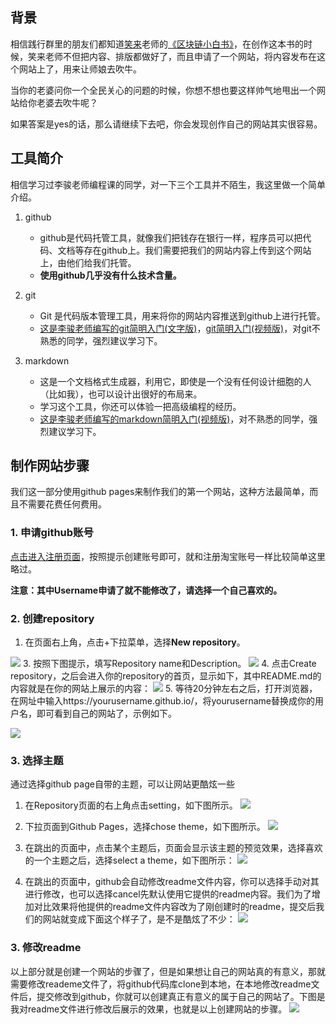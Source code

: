 ## 背景

相信践行群里的朋友们都知道[笑来](http://lixiaolai.com/#/)老师的[《区块链小白书》](https://blockchainlittlebook.com/#/)，在创作这本书的时候，笑来老师不但把内容、排版都做好了，而且申请了一个网站，将内容发布在这个网站上了，用来让师娘去吹牛。

当你的老婆问你一个全民关心的问题的时候，你想不想也要这样帅气地甩出一个网站给你老婆去吹牛呢？

如果答案是yes的话，那么请继续下去吧，你会发现创作自己的网站其实很容易。

## 工具简介

相信学习过李骏老师编程课的同学，对一下三个工具并不陌生，我这里做一个简单介绍。

1. github
   * github是代码托管工具，就像我们把钱存在银行一样，程序员可以把代码、文档等存在github上。我们需要把我们的网站内容上传到这个网站上，由他们给我们托管。
   * **使用github几乎没有什么技术含量。**
2. git
   * Git 是代码版本管理工具，用来将你的网站内容推送到github上进行托管。
   * [这是李骏老师编写的git简明入门(文字版)](https://github.com/neolee/pilot/blob/master/x3-git-github.ipynb)，[git简明入门(视频版)](https://www.bilibili.com/video/av73411755)，对git不熟悉的同学，强烈建议学习下。

3. markdown

   * 这是一个文档格式生成器，利用它，即使是一个没有任何设计细胞的人（比如我），也可以设计出很好的布局来。
   * 学习这个工具，你还可以体验一把高级编程的经历。
   * [这是李骏老师编写的markdown简明入门(视频版)](https://www.bilibili.com/video/av75225128/)，对不熟悉的同学，强烈建议学习下。

## 制作网站步骤

我们这一部分使用github pages来制作我们的第一个网站，这种方法最简单，而且不需要花费任何费用。

### 1. 申请github账号

[点击进入注册页面](https://github.com/join?source=header-home)，按照提示创建账号即可，就和注册淘宝账号一样比较简单这里略过。

**注意：其中Username申请了就不能修改了，请选择一个自己喜欢的。**

### 2. 创建repository

1. 在页面右上角，点击+下拉菜单，选择**New repository**。

![](./assets/plus.jpg)
3. 按照下图提示，填写Repository name和Description。
   ![](./assets/创建github_io.jpg)
4. 点击Create repository，之后会进入你的repository的首页，显示如下，其中README.md的内容就是在你的网站上展示的内容：
   ![](./assets/仓库首页.png)
5. 等待20分钟左右之后，打开浏览器，在网址中输入https://yourusername.github.io/，将yourusername替换成你的用户名，即可看到自己的网站了，示例如下。

<img src="./assets/first_commit.jpg" style="zoom:100%;" />

### 3. 选择主题

通过选择github page自带的主题，可以让网站更酷炫一些

1. 在Repository页面的右上角点击setting，如下图所示。
   <img src="./assets/chose_setting.jpg" style="zoom:100%;" />

2. 下拉页面到Github Pages，选择chose theme，如下图所示。
   <img src="./assets/chose-theam.jpg" style="zoom:100%;" />

3. 在跳出的页面中，点击某个主题后，页面会显示该主题的预览效果，选择喜欢的一个主题之后，选择select a theme，如下图所示：
   <img src="./assets/选择任一主题.jpg" style="zoom:100%;" />

4. 在跳出的页面中，github会自动修改readme文件内容，你可以选择手动对其进行修改，也可以选择cancel先默认使用它提供的readme内容。我们为了增加对比效果将他提供的readme文件内容改为了刚创建时的readme，提交后我们的网站就变成下面这个样子了，是不是酷炫了不少：
   <img src="./assets/after_chose_theme.jpg" style="zoom:100%;" />

### 3. 修改readme

以上部分就是创建一个网站的步骤了，但是如果想让自己的网站真的有意义，那就需要修改reademe文件了，将github代码库clone到本地，在本地修改readme文件后，提交修改到github，你就可以创建真正有意义的属于自己的网站了。下图是我对readme文件进行修改后展示的效果，也就是以上创建网站的步骤。
![](./assets/修改readme增加主题.jpg)